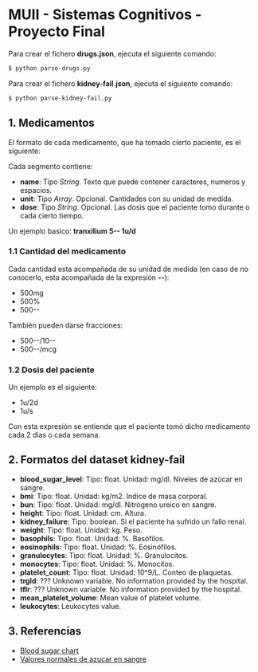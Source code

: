 # MUII - Sistemas Cognitivos - Proyecto Final

Para crear el fichero **drugs.json**, ejecuta el siguiente comando:

```sh
$ python parse-drugs.py
```

Para crear el fichero **kidney-fail.json**, ejecuta el siguiente comando:

```sh
$ python parse-kidney-fail.py
```

## 1. Medicamentos

El formato de cada medicamento, que ha tomado cierto paciente, es el siguiente:

> <nombre del medicamento> <cantidad del medicamento> <dosis del paciente>

Cada segmento contiene:
  - **name**: Tipo *String*. Texto que puede contener caracteres, numeros y espacios.
  - **unit**: Tipo *Array*. Opcional. Cantidades con su unidad de medida.
  - **dose**: Tipo *String*. Opcional. Las dosis que el paciente tomo durante o cada cierto tiempo.

Un ejemplo basico: **tranxilium 5-- 1u/d**

### 1.1 Cantidad del medicamento

Cada cantidad esta acompañada de su unidad de medida (en caso de no conocerlo, esta acompañada de la expresión **--**):

* 500mg
* 500%
* 500--

También pueden darse fracciones:

* 500--/10--
* 500--/mcg

### 1.2 Dosis del paciente

Un ejemplo es el siguiente:

* 1u/2d
* 1u/s

Con esta expresión se entiende que el paciente tomó dicho medicamento cada 2 dias o cada semana.

## 2. Formatos del dataset kidney-fail

* **blood_sugar_level**: Tipo: float. Unidad: mg/dl. Niveles de azúcar en sangre.
* **bmi**: Tipo: float. Unidad: kg/m2. Indice de masa corporal.
* **bun**: Tipo: float. Unidad: mg/dl. Nitrógeno ureico en sangre.
* **height**: Tipo: float. Unidad: cm. Altura.
* **kidney_failure**: Tipo: boolean. Si el paciente ha sufrido un fallo renal.
* **weight**: Tipo: float. Unidad: kg. Peso.
* **basophils**: Tipo: float. Unidad: %. Basófilos.
* **eosinophils**: Tipo: float. Unidad: %. Eosinófilos.
* **granulocytes**: Tipo: float. Unidad: %. Granulocitos.
* **monocytes**: Tipo: float. Unidad: %. Monocitos.
* **platelet_count**: Tipo: float. Unidad: 10^9/L. Conteo de plaquetas.
* **trgld**: ??? Unknown variable. No information provided by the hospital.
* **tflr**: ??? Unknown variable. No information provided by the hospital.
* **mean_platelet_volume**: Mean value of platelet volume.
* **leukocytes**: Leukocytes value.

## 3. Referencias

* [Blood sugar chart](https://www.diabetesselfmanagement.com/managing-diabetes/blood-glucose-management/blood-sugar-chart/)
* [Valores normales de azucar en sangre](https://www.news-medical.net/health/Blood-Sugar-Normal-Values-(Spanish).aspx)
